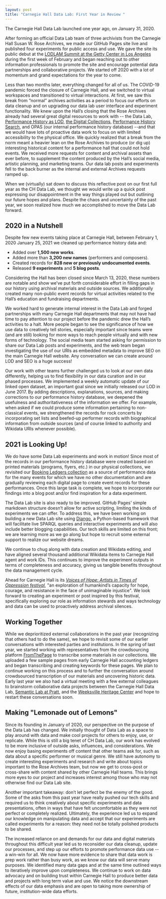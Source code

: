 ```yaml
---
layout: post
title: "Carnegie Hall Data Lab: First Year in Review "
---
```

The Carnegie Hall Data Lab launched one year ago, on January 31, 2020.

After forming an official Data Lab team of three archivists from the Carnegie Hall Susan W. Rose Archives, we made our GitHub Pages site live and published four experiments for public access and use. We gave the site its public debut at the <a href="https://carnegiehall.github.io/datalab/2020/02/21/lodlam2020recap.html" target="_blank">LODLAM Summit at the Getty Center in Los Angeles</a> during the first week of February and began reaching out to other information professionals to promote the site and encourage potential data partnerships and collaborative projects. We started off 2020 with a lot of momentum and grand expectations for the year to come.  

Less than two months later, everything changed for all of us. The COVID-19 pandemic forced the closure of Carnegie Hall, and we switched to virtual workspaces and transitioned to virtual interactions. At first, we saw this break from “normal” archives activities as a period to focus our efforts on data cleanup and on upgrading our data lab user interface and experiment functionality. We knew upon the Hall’s closing that the Rose Archives already had several great digital resources to work with -- the Data Lab, <a href="http://data.carnegiehall.org/" target="_blank">Performance History as LOD</a>, <a href="https://collections.carnegiehall.org/" target="_blank">the Digital Collections</a>, 
<a href="https://www.carnegiehall.org/About/History/Performance-History-Search" target="_blank">Performance History Search</a>, and OPAS (our internal performance history database) --and that we would have lots of proactive data work to focus on with limited accessibility to the physical office. We quickly realized that a break from the norm meant a heavier lean on the Rose Archives to produce (or dig up) interesting historical content for a performance hall that could not hold events. We received more requests for content and archival assets than ever before, to supplement the content produced by the Hall’s social media, artistic planning, and marketing teams. Our data lab posts and experiments fell to the back burner as the internal and external Archives requests ramped up. 

When we (virtually) sat down to discuss this reflective post on our first full year as the CH Data Lab, we thought we would write up a quick post expressing our disappointment in the way things played out but outlining our future hopes and plans. Despite the chaos and uncertainty of the past year, we soon realized how much we accomplished to move the Data Lab forward.  

## 2020 in a Nutshell 

Despite few new events taking place at Carnegie Hall, between February 1, 2020 January 25, 2021 we cleaned up performance history data and: 

* Added over **1,500 new works**. 
* Added more than **3,200 new names** (performers and composers). 
* Created records for **828 new or previously undocumented events**. 
* Released **9 experiments** and **5 blog posts**. 

Considering the Hall has been closed since March 13, 2020, these numbers are notable and show we’ve put forth considerable effort in filling gaps in our history using archival materials and outside sources. We additionally created many non-public event records for virtual activities related to the Hall’s education and fundraising departments. 

We worked hard to generate internal interest in the Data Lab and forged partnerships with many Carnegie Hall departments that may not have had time to pay attention to our project before the pandemic drew the Hall’s activities to a halt. More people began to see the significance of how we use data to creatively tell stories, especially important since teams were (and are still) looking for more ways to reach people virtually and with new forms of technology. The social media team started asking for permission to share our Data Lab posts and experiments, and the web team began investigating the use of our URIs as embedded metadata to improve SEO on the main Carnegie Hall website. Any  conversation we can create around LOD and SEO is a huge success! 

Our work with other teams further challenged us to look at our own data differently, helping us to find flexibility in our data curation and in our phased processes. We implemented a weekly automatic update of our linked open dataset, an important goal since we initially released our LOD in June 2017. By adding descriptions, explanations, sources, and making corrections to our performance history database, we deepened the usefulness and authoritativeness of the information we offer. For example, when asked if we could produce some information pertaining to non-classical events, we strengthened the records for rock concerts by incorporating set lists and beefed-up performer records with biographical information from outside sources (and of course linked to authority and Wikidata URIs whenever possible). 

## 2021 is Looking Up! 

We do have some Data Lab experiments and work in motion! Since most of the records in our performance history database were created based on printed materials (programs, flyers, etc.) in our physical collections, we revisited our <a href="https://collections.carnegiehall.org/Package/2RRM1TCSBJOS" target="_blank">Booking Ledgers collection</a> as a source of performance data for the many events for which we have no other documentation and are gradually reviewing each digital page to create event records for these performances. Once this large task is complete, we hope to incorporate our findings into a blog post and/or find inspiration for a data experiment.  

The Data Lab site is also ready to be improved. GitHub Pages' simple markdown structure doesn’t allow for active scripting, limiting the kinds of experiments we can offer. To address this, we have been working on building a new Data Lab site using <a href="https://www.djangoproject.com/" target="_blank">Django</a>, a Python-based framework that will facilitate live SPARQL queries and interactive experiments and will also include better blogging capabilities. Our tech skills are limited on this front; we are learning more as we go along but hope to recruit some external support to realize our website dreams.   

We continue to chug along with data creation and Wikidata editing, and have aligned  several thousand additional Wikidata items to Carnegie Hall agent and work IDs. This continues to improve the experiment outputs in terms of completeness and accuracy, giving us tangible benefits throughout the data management cycle. 

Ahead for Carnegie Hall is its *<a href="https://www.carnegiehall.org/Events/Highlights/Voices-of-Hope" target="_blank">Voices of Hope: Artists in Times of Oppression festival</a>*, "an exploration of humankind’s capacity for hope, courage, and resistance in the face of unimaginable injustice". We look forward to creating an experiment or post inspired by this festival, specifically exploring our role as information stewards and ways technology and data can be used to proactively address archival silences. 

## Working Together 

While we deprioritized external collaborations in the past year (recognizing that others had to do the same), we hope to revisit some of our earlier conversations with interested parties and institutions. In the spring of last year, we started working with representatives from the crowdsourcing platform <a href="https://fromthepage.com/" target="_blank">FromThePage</a> to transcribe some materials in our collections. We uploaded a few sample pages from early Carnegie Hall accounting ledgers and began transcribing and creating keywords for these pages. We plan to continue working on this process and to further the conversation around crowdsourced transcription of our materials and uncovering historic data. Early last year we also had a virtual meeting with a few external colleagues to brainstorm collaborative data projects between the Carnegie Hall Data Lab, <a href="https://semlab.io/" target="_blank">Semantic Lab at Pratt</a>, and the <a href="https://www.weeksvillesociety.org/" target="_blank">Weeksville Heritage Center</a> and hope to restart these conversations soon. 

## Making "Lemonade out of Lemons" 

Since its founding in January of 2020, our perspective on the purpose of the Data Lab has changed. We initially thought of Data Lab as a space to play around with data and make cool projects for others to enjoy, use, or replicate. While this is still a big tenet of CH Data Lab, our work has evolved to be more inclusive of outside asks, influences, and considerations. We now enjoy basing experiments off content that other teams ask for, such as data about a specific performer or musical genre. We still have autonomy to create interesting experiments and research and write about topics important to the Rose Archives team, but now we get to cross-post or cross-share with content shared by other Carnegie Hall teams. This brings more eyes to our project and increases interest among those who may not otherwise find our Data Lab site.  

Another important takeaway: don’t let perfect be the enemy of the good. Some of the asks from this past year have really pushed our tech skills and required us to think creatively about specific experiments and data presentations, often in ways that have felt uncomfortable as they were not perfect or completely realized. Ultimately, the experience led us to expand our knowledge on manipulating data and accept that our experiments are called experiments for a reason: they need not be totally polished products to be shared. 

The increased reliance on and demands for our data and digital materials throughout this difficult year led us to reconsider our data cleanup, update our processes, and step up our efforts to promote performance data use -- a win-win for all. We now have more evidence to share that data work is prep work rather than busy work, as we know our data will serve many purposes. We identified many data gaps and at the same time outlined ways to iteratively improve upon completeness. We continue to work on data advocacy and on building trust within Carnegie Hall to produce better data and projects with long term value and use. We notice the downstream effects of our data emphasis and are open to taking more ownership of future, institution-wide data efforts. 
